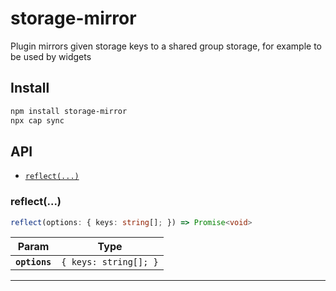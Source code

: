 # storage-mirror

Plugin mirrors given storage keys to a shared group storage, for example to be used by widgets

## Install

```bash
npm install storage-mirror
npx cap sync
```

## API

<docgen-index>

* [`reflect(...)`](#reflect)

</docgen-index>

<docgen-api>
<!--Update the source file JSDoc comments and rerun docgen to update the docs below-->

### reflect(...)

```typescript
reflect(options: { keys: string[]; }) => Promise<void>
```

| Param         | Type                             |
| ------------- | -------------------------------- |
| **`options`** | <code>{ keys: string[]; }</code> |

--------------------

</docgen-api>
